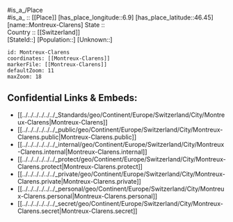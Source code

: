 ﻿---
location: [46.45,6.9] 
mapzoom: [7,12] 
mapmarker: city 
type: City
tags:
- geo/City


SpocWebEntityId: 32590
isDeleted: false
confidential: public

---
#is_a_/Place  
#is_a_ :: [[Place]] 
[has_place_longitude::6.9] 
[has_place_latitude::46.45] 
[name::Montreux-Clarens] 
State ::  
Country :: [[Switzerland]]  
[StateId::] 
[Population::] 
[Unknown::] 


```leaflet
id: Montreux-Clarens
coordinates: [[Montreux-Clarens]] 
markerFile: [[Montreux-Clarens]] 
defaultZoom: 11 
maxZoom: 18
```


## Confidential Links & Embeds: 
- [[../../../../../../_Standards/geo/Continent/Europe/Switzerland/City/Montreux-Clarens|Montreux-Clarens]] 
- [[../../../../../../_public/geo/Continent/Europe/Switzerland/City/Montreux-Clarens.public|Montreux-Clarens.public]] 
- [[../../../../../../_internal/geo/Continent/Europe/Switzerland/City/Montreux-Clarens.internal|Montreux-Clarens.internal]] 
- [[../../../../../../_protect/geo/Continent/Europe/Switzerland/City/Montreux-Clarens.protect|Montreux-Clarens.protect]] 
- [[../../../../../../_private/geo/Continent/Europe/Switzerland/City/Montreux-Clarens.private|Montreux-Clarens.private]] 
- [[../../../../../../_personal/geo/Continent/Europe/Switzerland/City/Montreux-Clarens.personal|Montreux-Clarens.personal]] 
- [[../../../../../../_secret/geo/Continent/Europe/Switzerland/City/Montreux-Clarens.secret|Montreux-Clarens.secret]] 
